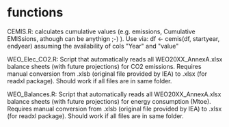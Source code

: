 # functions

CEMIS.R: calculates cumulative values (e.g. emissions, Cumulative EMISsions, athough can be anythign ;-) ).
Use via: df <- cemis(df, startyear, endyear) assuming the availability of cols "Year"  and "value" 


WEO_Elec_CO2.R: Script that automatically reads all WEO20XX_AnnexA.xlsx balance sheets (with future projections) for CO2 emissions. 
Requires manual conversion from .xlsb (original file provided by IEA) to .xlsx (for readxl package). Should work if all files are in same folder.

WEO_Balances.R: Script that automatically reads all WEO20XX_AnnexA.xlsx balance sheets (with future projections) for energy consumption (Mtoe). 
Requires manual conversion from .xlsb (original file provided by IEA) to .xlsx (for readxl package). Should work if all files are in same folder.
